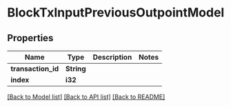 # BlockTxInputPreviousOutpointModel

## Properties

Name | Type | Description | Notes
------------ | ------------- | ------------- | -------------
**transaction_id** | **String** |  | 
**index** | **i32** |  | 

[[Back to Model list]](../README.md#documentation-for-models) [[Back to API list]](../README.md#documentation-for-api-endpoints) [[Back to README]](../README.md)


